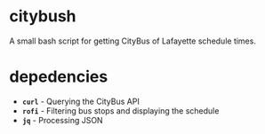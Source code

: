 # citybush
A small bash script for getting CityBus of Lafayette schedule times.

# depedencies
 - **`curl`** - Querying the CityBus API
 - **`rofi`** - Filtering bus stops and displaying the schedule
 - **`jq`** - Processing JSON
